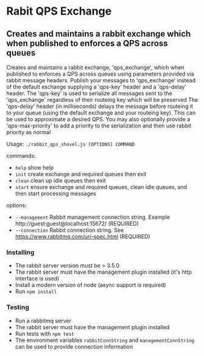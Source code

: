 # Rabit QPS Exchange

## Creates and maintains a rabbit exchange which when published to enforces a QPS across queues

Creates and maintains a rabbit exchange, 'qps_exchange', which when published to enforces a QPS across queues using parameters provided via rabbit message headers.
Publish your messages to 'qps_exchange' instead of the default exchange supplying a 'qps-key' header and a 'qps-delay' header.
The 'qps-key' is used to serialize all messages sent to the 'qps_exchange' regardless of their routeing key which will be preserved
The 'qps-delay' header (in milliseconds) delays the message before routeing it to your queue (using the default exchange and your routeing key). This can be used to approximate a desired QPS.
You may also optionally provide a 'qps-max-priority' to add a priority to the serialization and then use rabbit priority as normal

Usage: `./rabbit_qps_shovel.js [OPTIONS] COMMAND`

commands:

* `help`   show help
* `init`   create exchange and required queues then exit
* `clean`  clean up idle queues then exit
* `start`  ensure exchange and required queues, clean idle queues, and then start processing messages

options:

* `--management` Rabbit management connection string. Example http://guest:guest@localhost:15672/ (REQUIRED)
* `--connection` Rabbit connection string. See https://www.rabbitmq.com/uri-spec.html (REQUIRED)

### Installing
* The rabbit server version must be > 3.5.0
* The rabbit server must have the management plugin installed (it's http interface is used)
* Install a modern version of node (async support is required)
* Run `npm install`

### Testing
* Run a rabbitmq server
* The rabbit server must have the management plugin installed
* Run tests with `npm test`
* The environment variables `rabbitConnString` and `managementConnString` can be used to provide connection information


